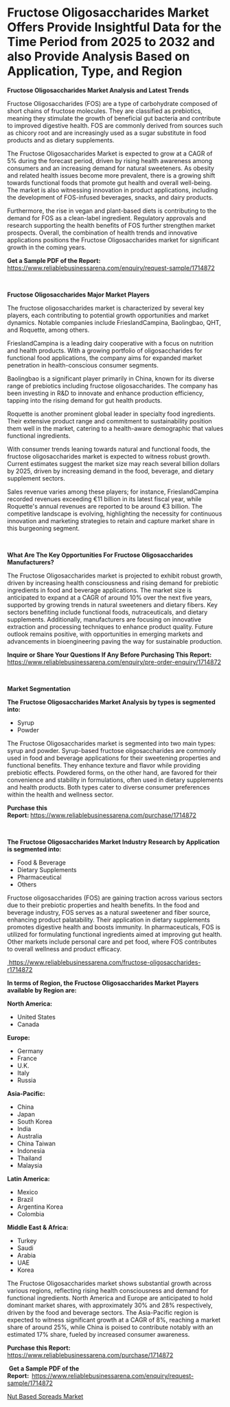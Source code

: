 <p><h1>Fructose Oligosaccharides Market Offers Provide Insightful Data for the Time Period from 2025 to 2032 and also Provide Analysis Based on Application, Type, and Region</h1></p><p><strong>Fructose Oligosaccharides Market Analysis and Latest Trends</strong></p>
<p><p>Fructose Oligosaccharides (FOS) are a type of carbohydrate composed of short chains of fructose molecules. They are classified as prebiotics, meaning they stimulate the growth of beneficial gut bacteria and contribute to improved digestive health. FOS are commonly derived from sources such as chicory root and are increasingly used as a sugar substitute in food products and as dietary supplements.</p><p>The Fructose Oligosaccharides Market is expected to grow at a CAGR of 5% during the forecast period, driven by rising health awareness among consumers and an increasing demand for natural sweeteners. As obesity and related health issues become more prevalent, there is a growing shift towards functional foods that promote gut health and overall well-being. The market is also witnessing innovation in product applications, including the development of FOS-infused beverages, snacks, and dairy products.</p><p>Furthermore, the rise in vegan and plant-based diets is contributing to the demand for FOS as a clean-label ingredient. Regulatory approvals and research supporting the health benefits of FOS further strengthen market prospects. Overall, the combination of health trends and innovative applications positions the Fructose Oligosaccharides market for significant growth in the coming years.</p></p>
<p><strong>Get a Sample PDF of the Report:&nbsp;</strong> <a href="https://www.reliablebusinessarena.com/enquiry/request-sample/1714872?utm_campaign=2231&utm_medium=2&utm_source=Github&utm_content=ia&utm_term=15022025&utm_id=fructose-oligosaccharides">https://www.reliablebusinessarena.com/enquiry/request-sample/1714872</a></p>
<p>&nbsp;</p>
<p><strong>Fructose Oligosaccharides Major Market Players</strong></p>
<p><p>The fructose oligosaccharides market is characterized by several key players, each contributing to potential growth opportunities and market dynamics. Notable companies include FrieslandCampina, Baolingbao, QHT, and Roquette, among others.</p><p>FrieslandCampina is a leading dairy cooperative with a focus on nutrition and health products. With a growing portfolio of oligosaccharides for functional food applications, the company aims for expanded market penetration in health-conscious consumer segments. </p><p>Baolingbao is a significant player primarily in China, known for its diverse range of prebiotics including fructose oligosaccharides. The company has been investing in R&D to innovate and enhance production efficiency, tapping into the rising demand for gut health products. </p><p>Roquette is another prominent global leader in specialty food ingredients. Their extensive product range and commitment to sustainability position them well in the market, catering to a health-aware demographic that values functional ingredients. </p><p>With consumer trends leaning towards natural and functional foods, the fructose oligosaccharides market is expected to witness robust growth. Current estimates suggest the market size may reach several billion dollars by 2025, driven by increasing demand in the food, beverage, and dietary supplement sectors.</p><p>Sales revenue varies among these players; for instance, FrieslandCampina recorded revenues exceeding €11 billion in its latest fiscal year, while Roquette's annual revenues are reported to be around €3 billion. The competitive landscape is evolving, highlighting the necessity for continuous innovation and marketing strategies to retain and capture market share in this burgeoning segment.</p></p>
<p>&nbsp;</p>
<p><strong>What Are The Key Opportunities For Fructose Oligosaccharides Manufacturers?</strong></p>
<p><p>The Fructose Oligosaccharides market is projected to exhibit robust growth, driven by increasing health consciousness and rising demand for prebiotic ingredients in food and beverage applications. The market size is anticipated to expand at a CAGR of around 10% over the next five years, supported by growing trends in natural sweeteners and dietary fibers. Key sectors benefiting include functional foods, nutraceuticals, and dietary supplements. Additionally, manufacturers are focusing on innovative extraction and processing techniques to enhance product quality. Future outlook remains positive, with opportunities in emerging markets and advancements in bioengineering paving the way for sustainable production.</p></p>
<p><strong>Inquire or Share Your Questions If Any Before Purchasing This Report:</strong> <a href="https://www.reliablebusinessarena.com/enquiry/pre-order-enquiry/1714872?utm_campaign=2231&utm_medium=2&utm_source=Github&utm_content=ia&utm_term=15022025&utm_id=fructose-oligosaccharides">https://www.reliablebusinessarena.com/enquiry/pre-order-enquiry/1714872</a></p>
<p>&nbsp;</p>
<p><strong>Market Segmentation</strong></p>
<p><strong>The Fructose Oligosaccharides Market Analysis by types is segmented into:</strong></p>
<p><ul><li>Syrup</li><li>Powder</li></ul></p>
<p><p>The Fructose Oligosaccharides market is segmented into two main types: syrup and powder. Syrup-based fructose oligosaccharides are commonly used in food and beverage applications for their sweetening properties and functional benefits. They enhance texture and flavor while providing prebiotic effects. Powdered forms, on the other hand, are favored for their convenience and stability in formulations, often used in dietary supplements and health products. Both types cater to diverse consumer preferences within the health and wellness sector.</p></p>
<p><strong>Purchase this Report:&nbsp;</strong><a href="https://www.reliablebusinessarena.com/purchase/1714872?utm_campaign=2231&utm_medium=2&utm_source=Github&utm_content=ia&utm_term=15022025&utm_id=fructose-oligosaccharides">https://www.reliablebusinessarena.com/purchase/1714872</a></p>
<p>&nbsp;</p>
<p><strong>The Fructose Oligosaccharides Market Industry Research by Application is segmented into:</strong></p>
<p><ul><li>Food & Beverage</li><li>Dietary Supplements</li><li>Pharmaceutical</li><li>Others</li></ul></p>
<p><p>Fructose oligosaccharides (FOS) are gaining traction across various sectors due to their prebiotic properties and health benefits. In the food and beverage industry, FOS serves as a natural sweetener and fiber source, enhancing product palatability. Their application in dietary supplements promotes digestive health and boosts immunity. In pharmaceuticals, FOS is utilized for formulating functional ingredients aimed at improving gut health. Other markets include personal care and pet food, where FOS contributes to overall wellness and product efficacy.</p></p>
<p><a href="https://www.reliablebusinessarena.com/fructose-oligosaccharides-r1714872?utm_campaign=2231&utm_medium=2&utm_source=Github&utm_content=ia&utm_term=15022025&utm_id=fructose-oligosaccharides">&nbsp;https://www.reliablebusinessarena.com/fructose-oligosaccharides-r1714872</a></p>
<p><strong>In terms of Region, the Fructose Oligosaccharides Market Players available by Region are:</strong></p>
<p>
    <p> <strong> North America: </strong>
        <ul>
            <li>United States</li>
            <li>Canada</li>
        </ul>
        </p> 
    <p> <strong> Europe: </strong>
        <ul>
            <li>Germany</li>
            <li>France</li>
            <li>U.K.</li>
            <li>Italy</li>
            <li>Russia</li>
        </ul>
        </p> 
    <p> <strong> Asia-Pacific: </strong>
        <ul>
            <li>China</li>
            <li>Japan</li>
            <li>South Korea</li>
            <li>India</li>
            <li>Australia</li>
            <li>China Taiwan</li>
            <li>Indonesia</li>
            <li>Thailand</li>
            <li>Malaysia</li>
        </ul>
        </p> 
    <p> <strong> Latin America: </strong>
        <ul>
            <li>Mexico</li>
            <li>Brazil</li>
            <li>Argentina Korea</li>
            <li>Colombia</li>
        </ul>
        </p> 
    <p> <strong> Middle East & Africa: </strong>
        <ul>
            <li>Turkey</li>
            <li>Saudi</li>
            <li>Arabia</li>
            <li>UAE</li>
            <li>Korea</li>
        </ul>
    </p>
    </p>
<p><p>The Fructose Oligosaccharides market shows substantial growth across various regions, reflecting rising health consciousness and demand for functional ingredients. North America and Europe are anticipated to hold dominant market shares, with approximately 30% and 28% respectively, driven by the food and beverage sectors. The Asia-Pacific region is expected to witness significant growth at a CAGR of 8%, reaching a market share of around 25%, while China is poised to contribute notably with an estimated 17% share, fueled by increased consumer awareness.</p></p>
<p><strong>Purchase this Report: </strong><a href="https://www.reliablebusinessarena.com/purchase/1714872?utm_campaign=2231&utm_medium=2&utm_source=Github&utm_content=ia&utm_term=15022025&utm_id=fructose-oligosaccharides">https://www.reliablebusinessarena.com/purchase/1714872</a></p>
<p>&nbsp;<strong>Get a Sample PDF of the Report:&nbsp;&nbsp;</strong><a href="https://www.reliablebusinessarena.com/enquiry/request-sample/1714872?utm_campaign=2231&utm_medium=2&utm_source=Github&utm_content=ia&utm_term=15022025&utm_id=fructose-oligosaccharides">https://www.reliablebusinessarena.com/enquiry/request-sample/1714872</a></p>
<p><strong></strong></p>
<p><p><a href="https://github.com/ParvinKhatun77/Market-Research-Report-List-1/blob/main/nut-based-spreads-market.md?utm_campaign=2231&utm_medium=2&utm_source=Github&utm_content=ia&utm_term=15022025&utm_id=fructose-oligosaccharides">Nut Based Spreads Market</a></p></p>